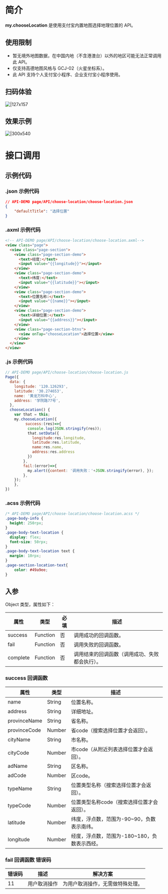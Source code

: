 
# 简介
**my.chooseLocation** 是使用支付宝内置地图选择地理位置的 API。

## 使用限制

- 暂无境外地图数据，在中国内地（不含港澳台）以外的地区可能无法正常调用此 API。
- 仅支持高德地图风格与 GCJ-02（火星坐标系）。
- 此 API 支持个人支付宝小程序、企业支付宝小程序使用。

## 扫码体验
![|127x157](https://gw.alipayobjects.com/zos/skylark-tools/public/files/fbe458f7103f4acf4ca46843964175e5.png#align=left&display=inline&height=157&margin=%5Bobject%20Object%5D&originHeight=157&originWidth=127&status=done&style=stroke&width=127)

## 效果示例
![|300x540](https://gw.alipayobjects.com/zos/skylark-tools/public/files/746fa254e55ffbf7f45a0efb0e0df1e6.gif#align=left&display=inline&height=540&margin=%5Bobject%20Object%5D&originHeight=540&originWidth=300&status=done&style=stroke&width=300)


# 接口调用

## 示例代码

### .json 示例代码
```json
// API-DEMO page/API/choose-location/choose-location.json
{
    "defaultTitle": "选择位置"
}
```

### .axml 示例代码
```html
<!-- API-DEMO page/API/choose-location/choose-location.axml-->
<view class="page">
  <view class="page-section">
    <view class="page-section-demo">
      <text>经度:</text>
      <input value="{{longitude}}"></input>
    </view>
    <view class="page-section-demo">
      <text>纬度:</text>
      <input value="{{latitude}}"></input>
    </view>
    <view class="page-section-demo">
      <text>位置名称:</text>
      <input value="{{name}}"></input>
    </view>
    <view class="page-section-demo">
      <text>详细位置:</text>
      <input value="{{address}}"></input>
    </view>    
    <view class="page-section-btns">
      <view onTap="chooseLocation">选择位置</view>
    </view>
  </view>
</view>
```

### .js 示例代码
```javascript
// API-DEMO page/API/choose-location/choose-location.js
Page({
  data: {
    longitude: '120.126293',
    latitude: '30.274653',
    name: '黄龙万科中心',
    address: '学院路77号',
  },
  chooseLocation() {
    var that = this;
    my.chooseLocation({
         success:(res)=>{
          console.log(JSON.stringify(res));
          that.setData({
            longitude:res.longitude,
            latitude:res.latitude,
            name:res.name,
            address:res.address
          })
        },
        fail:(error)=>{
          my.alert({content: '调用失败：'+JSON.stringify(error), });
        },
    });
    },
})
```

### .acss 示例代码
```css
/* API-DEMO page/API/choose-location/choose-location.acss */
.page-body-info {
  height: 250rpx;
}
.page-body-text-location {
  display: flex;
  font-size: 50rpx;
}
.page-body-text-location text {
  margin: 10rpx;
}
.page-section-location-text{
    color: #49a9ee;
}
```

## 入参
Object 类型，属性如下：

| **属性** | **类型** | **必填** | **描述** |
| --- | --- | --- | --- |
| success | Function | 否 | 调用成功的回调函数。 |
| fail | Function | 否 | 调用失败的回调函数。 |
| complete | Function | 否 | 调用结束的回调函数（调用成功、失败都会执行）。 |


### success 回调函数
| **属性** | **类型** | **描述** |
| --- | --- | --- |
| name | String | 位置名称。 |
| address | String | 详细地址。 |
| provinceName | String | 省名称。 |
| provinceCode | Number | 省code（搜索选择位置才会返回）。 |
| cityName | String | 市名称。 |
| cityCode | Number | 市code（从附近列表选择位置才会返回）。|
| adName | String | 区名称。 |
| adCode | Number | 区code。|
| typeName | String | 位置类型名称（搜索选择位置才会返回）。|
| typeCode | Number | 位置类型名称code（搜索选择位置才会返回）。|
| latitude | Number | 纬度，浮点数，范围为-90~90，负数表示南纬。 |
| longitude | Number | 经度，浮点数，范围为-180~180，负数表示西经。 |

### fail 回调函数 错误码
| **错误码** | **描述** | **解决方案** |
| --- | --- | --- |
| 11 | 用户取消操作 | 为用户取消操作，无需做特殊处理。 |


